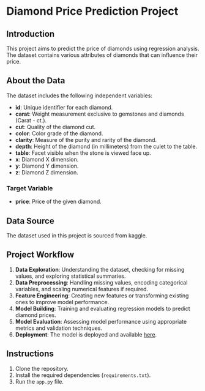 # Diamond Price Prediction Project

## Introduction

This project aims to predict the price of diamonds using regression analysis. The dataset contains various attributes of diamonds that can influence their price.

## About the Data

The dataset includes the following independent variables:

- **id**: Unique identifier for each diamond.
- **carat**: Weight measurement exclusive to gemstones and diamonds (Carat - ct.).
- **cut**: Quality of the diamond cut.
- **color**: Color grade of the diamond.
- **clarity**: Measure of the purity and rarity of the diamond.
- **depth**: Height of the diamond (in millimeters) from the culet to the table.
- **table**: Facet visible when the stone is viewed face up.
- **x**: Diamond X dimension.
- **y**: Diamond Y dimension.
- **z**: Diamond Z dimension.

### Target Variable

- **price**: Price of the given diamond.

## Data Source

The dataset used in this project is sourced from kaggle.

## Project Workflow

1. **Data Exploration**: Understanding the dataset, checking for missing values, and exploring statistical summaries.
2. **Data Preprocessing**: Handling missing values, encoding categorical variables, and scaling numerical features if required.
3. **Feature Engineering**: Creating new features or transforming existing ones to improve model performance.
4. **Model Building**: Training and evaluating regression models to predict diamond prices.
5. **Model Evaluation**: Assessing model performance using appropriate metrics and validation techniques.
6. **Deployment**: The model is deployed and available [here](https://diamondpriceprediction-yqxo7hcgsmrluosbx2pwsq.streamlit.app/).


## Instructions

1. Clone the repository.
2. Install the required dependencies (`requirements.txt`).
3. Run the `app.py` file.
